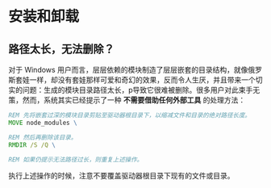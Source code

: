 #	安装和卸载

##	路径太长，无法删除？

对于 Windows 用户而言，层层依赖的模块制造了层层嵌套的目录结构，就像俄罗斯套娃一样，却没有套娃那样可爱和奇幻的效果，反而令人生厌，并且带来一个切实的问题：生成的模块目录路径太长，p导致它很难被删除。很多用户对此束手无策，然而，系统其实已经提示了一种 **不需要借助任何外部工具** 的处理方法：

```cmd
REM 先将嵌套过深的模块目录剪贴至驱动器根目录下，以缩减文件和目录的绝对路径长度。
MOVE node_modules \

REM 然后再删除该目录。
RMDIR /S /Q \

REM 如果仍提示无法路径过长，则重复上述操作。
```

执行上述操作的时候，注意不要覆盖驱动器根目录下现有的文件或目录。

